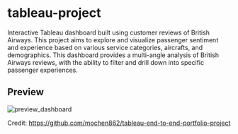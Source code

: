 # tableau-project

Interactive Tableau dashboard built using customer reviews of British Airways. This project aims to explore and visualize passenger sentiment and experience based on various service categories, aircrafts, and demographics. This dashboard provides a multi-angle analysis of British Airways reviews, with the ability to filter and drill down into specific passenger experiences.

## Preview
![preview_dashboard](https://github.com/user-attachments/assets/ef5f0293-b21f-4906-8cbe-eeb84adf9842)

Credit: https://github.com/mochen862/tableau-end-to-end-portfolio-project


